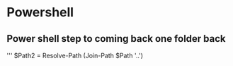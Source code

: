 # Powershell
## Power shell step to coming back one folder back
'''
$Path2 = Resolve-Path (Join-Path $Path '..')
```

